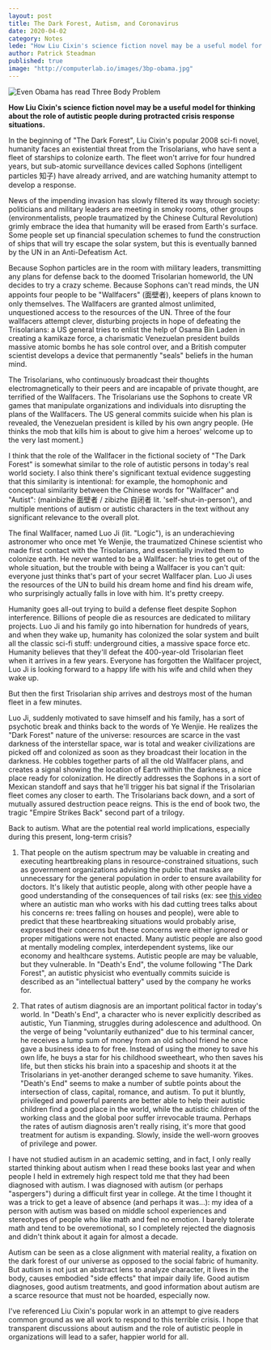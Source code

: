 ```yaml
---
layout: post
title: The Dark Forest, Autism, and Coronavirus
date: 2020-04-02
category: Notes
lede: "How Liu Cixin's science fiction novel may be a useful model for thinking about the role of autistic people during protracted crisis response situations."
author: Patrick Steadman
published: true
image: "http://computerlab.io/images/3bp-obama.jpg"
---
```


![Even Obama has read Three Body Problem](/images/3bp-obama.jpg)

__How Liu Cixin's science fiction novel may be a useful model for thinking about the role of autistic people during protracted crisis response situations.__

In the beginning of "The Dark Forest", Liu Cixin's popular 2008 sci-fi novel,
humanity faces an existential threat from the Trisolarians, who have sent a
fleet of starships to colonize earth. The fleet won't arrive for four hundred
years, but sub-atomic surveillance devices called Sophons (intelligent particles
知子) have already arrived, and are watching humanity attempt to develop a
response.

News of the impending invasion has slowly filtered its way through society:
politicians and military leaders are meeting in smoky rooms, other groups
(environmentalists, people traumatized by the Chinese Cultural Revolution)
grimly embrace the idea that humanity will be erased from Earth's surface. Some
people set up financial speculation schemes to fund the construction of ships
that will try escape the solar system, but this is eventually banned by the UN in an Anti-Defeatism Act.

Because Sophon particles are in the room with military leaders, transmitting any
plans for defense back to the doomed Trisolarian homeworld, the UN decides to
try a crazy scheme. Because Sophons can't read minds, the UN appoints four
people to be "Wallfacers" (面壁者), keepers of plans known to only themselves.
The Wallfacers are granted almost unlimited, unquestioned access to the
resources of the UN. Three of the four wallfacers attempt clever, disturbing
projects in hope of defeating the Trisolarians: a US general tries to enlist the
help of Osama Bin Laden in creating a kamikaze force, a charismatic Venezuelan
president builds massive atomic bombs he has sole control over, and a British
computer scientist develops a device that permanently "seals" beliefs in the
human mind.

The Trisolarians, who continuously broadcast their thoughts electromagnetically
to their peers and are incapable of private thought, are terrified of the
Wallfacers. The Trisolarians use the Sophons to create VR games that manipulate
organizations and individuals into disrupting the plans of the Wallfacers. The
US general commits suicide when his plan is revealed, the Venezuelan president
is killed by his own angry people. (He thinks the mob that kills him is about to
give him a heroes' welcome up to the very last moment.) 

I think that the role of the Wallfacer in the fictional society of "The Dark
Forest" is somewhat similar to the role of autistic persons in today's real
world society. I also think there's significant textual evidence suggesting
that this similarity is intentional: for example, the homophonic and conceptual similarity
between the Chinese words for "Wallfacer" and "Autist": (mainbizhe 面壁者  / zibizhe 自闭者 lit. 'self-shut-in-person'),
and multiple mentions of autism or autistic characters in the text without any
significant relevance to the overall plot.

The final Wallfacer, named Luo Ji (lit. "Logic"), is an underachieving
astronomer who once met Ye Wenjie, the traumatized Chinese scientist who made
first contact with the Trisolarians, and essentially invited them to colonize
earth. He never wanted to be a Wallfacer: he tries to get out of the whole
situation, but the trouble with being a Wallfacer is you can't quit: everyone
just thinks that's part of your secret Wallfacer plan. Luo Ji uses the resources of the
UN to build his dream home and find his dream wife, who surprisingly actually
falls in love with him. It's pretty creepy.

Humanity goes all-out trying to build a defense fleet despite Sophon interference.
Billions of people die as resources are dedicated to military projects. Luo Ji
and his family go into hibernation for hundreds of years, and when they wake up,
humanity has colonized the solar system and built all the classic sci-fi stuff:
underground cities, a massive space force etc. Humanity believes that they'll
defeat the 400-year-old Trisolarian fleet when it arrives in a few years.
Everyone has forgotten the Wallfacer project, Luo Ji is looking forward to a
happy life with his wife and child when they wake up.

But then the first Trisolarian ship arrives and destroys most of the human fleet
in a few minutes.

Luo Ji, suddenly motivated to save himself and his family, has a sort of
psychotic break and thinks back to the words of Ye Wenjie. He realizes the "Dark
Forest" nature of the universe: resources are scarce in the vast darkness of the
interstellar space, war is total and weaker civilizations are picked off and colonized as
soon as they broadcast their location in the darkness. He cobbles together parts
of all the old Wallfacer plans, and creates a signal showing the location of
Earth within the darkness, a nice place ready for colonization. He directly
addresses the Sophons in a sort of Mexican standoff and says that he'll trigger
his bat signal if the Trisolarian fleet comes any closer to earth. The
Trisolarians back down, and a sort of mutually assured destruction peace reigns.
This is the end of book two, the tragic "Empire Strikes Back" second part of
a trilogy.

Back to autism. What are the potential real world implications, especially
during this present, long-term crisis?

1) That people on the autism spectrum may be valuable in creating and executing
heartbreaking plans in resource-constrained situations, such as government
organizations advising the public that masks are unnecessary for the general
population in order to ensure availability for doctors. It's likely that
autistic people, along with other people have a good understanding of the
consequences of tail risks (ex: see [this
video](https://www.youtube.com/watch?v=UxD-mU4cz20) where an autistic man who
works with his dad cutting trees talks about his concerns re: trees falling on
houses and people), were able to predict that these heartbreaking situations
would probably arise, expressed their concerns but these concerns were either
ignored or proper mitigations were not enacted. Many autistic people are also
good at mentally modeling complex, interdependent systems, like our economy and
healthcare systems. Autistic people are may be valuable, but they vulnerable.
In "Death's End", the volume following "The Dark Forest", an autistic physicist
who eventually commits suicide is described as an "intellectual battery" used by
the company he works for.

2) That rates of autism diagnosis are an important political factor in today's
world. In "Death's End", a character who is never explicitly described as
autistic, Yun Tianming, struggles during adolescence and adulthood. On the verge
of being "voluntarily euthanized" due to his terminal cancer, he receives a lump
sum of money from an old school friend he once gave a business idea to for free.
Instead of using the money to save his own life, he buys a star for his
childhood sweetheart, who then saves his life, but then sticks his brain into a
spaceship and shoots it at the Trisolarians in yet-another deranged scheme to
save humanity. Yikes. "Death's End" seems to make a number of subtle points
about the intersection of class, capital, romance, and autism. To put it
bluntly, privileged and powerful parents are better able to help their autistic
children find a good place in the world, while the autistic children of the
working class and the global poor suffer irrevocable trauma. Perhaps the rates
of autism diagnosis aren't really rising, it's more that good treatment for
autism is expanding. Slowly, inside the well-worn grooves of privilege and
power.

I have not studied autism in an academic setting, and in fact, I only really
started thinking about autism when I read these books last year and when people
I held in extremely high respect told me that they had been diagnosed with
autism. I was diagnosed with autism (or perhaps "aspergers") during a difficult
first year in college. At the time I thought it was a trick to get a leave of
absence (and perhaps it was...): my idea of a person with autism was based on middle
school experiences and stereotypes of people who like math and feel no emotion.
I barely tolerate math and tend to be overemotional, so I completely rejected
the diagnosis and didn't think about it again for almost a decade.

Autism can be seen as a close alignment with material reality, a fixation on the
dark forest of our universe as opposed to the social fabric of humanity. But
autism is not just an abstract lens to analyze character, it lives in the body,
causes embodied "side effects" that impair daily life. Good autism diagnoses, good autism
treatments, and good information about autism are a scarce resource that must
not be hoarded, especially now.

I've referenced Liu Cixin's popular work in an attempt to give readers common
ground as we all work to respond to this terrible crisis. I hope that
transparent discussions about autism and the role of autistic people in
organizations will lead to a safer, happier world for all.


